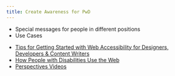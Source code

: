 ```yaml
---
title: Create Awareness for PwD
---
```

* Special messages for people in different positions
* Use Cases
<!-- more -->
* [Tips for Getting Started with Web Accessibility for Designers, Developers & Content Writers](https://www.w3.org/WAI/gettingstarted/tips/)
* [How People with Disabilities Use the Web](https://www.w3.org/WAI/intro/people-use-web/)
* [Perspectives Videos](https://www.w3.org/WAI/perspectives/)
